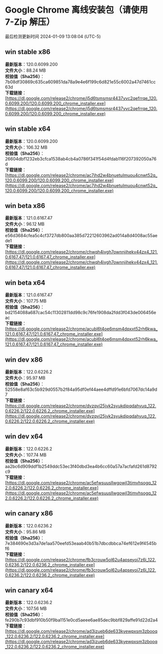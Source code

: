 # Google Chrome 离线安装包（请使用 7-Zip 解压）
最后检测更新时间
2024-01-09 13:08:04 (UTC-5)

## win stable x86
**最新版本**：120.0.6099.200  
**文件大小**：88.24 MB  
**校验值（Sha256）**：7b08df30869c635ca609851da78a9e4e6f199c6d821e55c6002a47d7461cc63d  
**下载链接**：[https://dl.google.com/release2/chrome/j5d6tsmsmsr4437yvc2qefrrqe_120.0.6099.200/120.0.6099.200_chrome_installer.exe](https://dl.google.com/release2/chrome/j5d6tsmsmsr4437yvc2qefrrqe_120.0.6099.200/120.0.6099.200_chrome_installer.exe)  

## win stable x64
**最新版本**：120.0.6099.200  
**文件大小**：106.32 MB  
**校验值（Sha256）**：26604dbf1232eb3cfca1538ab4cb4a0786f341f54d4fdab116f207392050a76d  
**下载链接**：[https://dl.google.com/release2/chrome/ac7jhd2w4bnuetulmuou4cnwt52q_120.0.6099.200/120.0.6099.200_chrome_installer.exe](https://dl.google.com/release2/chrome/ac7jhd2w4bnuetulmuou4cnwt52q_120.0.6099.200/120.0.6099.200_chrome_installer.exe)  

## win beta x86
**最新版本**：121.0.6167.47  
**文件大小**：96.12 MB  
**校验值（Sha256）**：e56d3684cfea5c4cf3727db800aa385d72212603962ad014a8d4008ac55aede1  
**下载链接**：[https://dl.google.com/release2/chrome/chwqh4ivgh7ownnjihekv44zx4_121.0.6167.47/121.0.6167.47_chrome_installer.exe](https://dl.google.com/release2/chrome/chwqh4ivgh7ownnjihekv44zx4_121.0.6167.47/121.0.6167.47_chrome_installer.exe)  

## win beta x64
**最新版本**：121.0.6167.47  
**文件大小**：107.75 MB  
**校验值（Sha256）**：bd2154088a687cac54c11302811dd98c9c76fe1908da2fdd3f043de006456eac  
**下载链接**：[https://dl.google.com/release2/chrome/acubl6t4oe6msm4dpxxt52rh6kwa_121.0.6167.47/121.0.6167.47_chrome_installer.exe](https://dl.google.com/release2/chrome/acubl6t4oe6msm4dpxxt52rh6kwa_121.0.6167.47/121.0.6167.47_chrome_installer.exe)  

## win dev x86
**最新版本**：122.0.6226.2  
**文件大小**：95.97 MB  
**校验值（Sha256）**：52558e8af63c5b929d0557b2f84a95df0ef44aee4dffd91e6bfd7067dc14a9d7  
**下载链接**：[https://dl.google.com/release2/chrome/dvzqvi25jvk2syukdipqdahyuq_122.0.6226.2/122.0.6226.2_chrome_installer.exe](https://dl.google.com/release2/chrome/dvzqvi25jvk2syukdipqdahyuq_122.0.6226.2/122.0.6226.2_chrome_installer.exe)  

## win dev x64
**最新版本**：122.0.6226.2  
**文件大小**：107.74 MB  
**校验值（Sha256）**：aa2bc6d909ddf1b2549ddc53ec3f40dbd3ea4b6cc60a57a7acfafd261d8792c9  
**下载链接**：[https://dl.google.com/release2/chrome/ac5efwsuusllwgowjl3tjmvhsogq_122.0.6226.2/122.0.6226.2_chrome_installer.exe](https://dl.google.com/release2/chrome/ac5efwsuusllwgowjl3tjmvhsogq_122.0.6226.2/122.0.6226.2_chrome_installer.exe)  

## win canary x86
**最新版本**：122.0.6236.2  
**文件大小**：95.86 MB  
**校验值（Sha256）**：7e384690e3d3a7de1aa570eefd53eaab40b51b7dbcdbbca74ef612e9f4545bf6  
**下载链接**：[https://dl.google.com/release2/chrome/fb3crouw5ol62u4apseyoi7z6i_122.0.6236.2/122.0.6236.2_chrome_installer.exe](https://dl.google.com/release2/chrome/fb3crouw5ol62u4apseyoi7z6i_122.0.6236.2/122.0.6236.2_chrome_installer.exe)  

## win canary x64
**最新版本**：122.0.6236.2  
**文件大小**：107.56 MB  
**校验值（Sha256）**：fe290b7c93dbf910b50f9ba1151e0cd5aeee6ae85dec9bbf829affe91d22d2a4  
**下载链接**：[https://dl.google.com/release2/chrome/ad3izueb6de633kyewpxsm3zbooq_122.0.6236.2/122.0.6236.2_chrome_installer.exe](https://dl.google.com/release2/chrome/ad3izueb6de633kyewpxsm3zbooq_122.0.6236.2/122.0.6236.2_chrome_installer.exe)  

